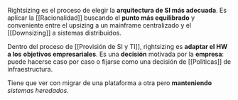 Rightsizing es el proceso de elegir la **arquitectura de SI más adecuada**. Es aplicar la [[Racionalidad]] buscando el **punto más equilibrado** y conveniente entre el upsizing a un mainframe centralizado y el [[Downsizing]] a sistemas distribuidos.

Dentro del proceso de [[Provisión de SI y TI]], rightsizing es **adaptar el HW a los** **objetivos empresariales**. Es una **decisión** motivada por la **empresa**: puede hacerse caso por caso o fijarse como una decisión de [[Políticas]] de infraestructura.

Tiene que ver con migrar de una plataforma a otra pero **manteniendo** *sistemas heredados*.

